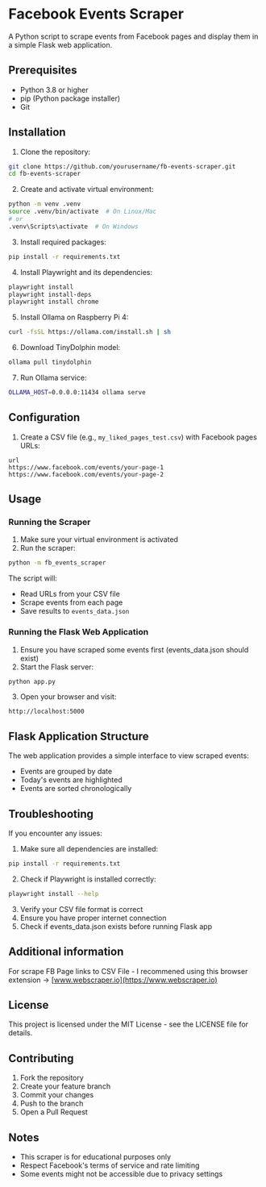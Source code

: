# Facebook Events Scraper

A Python script to scrape events from Facebook pages and display them in a simple Flask web application.

## Prerequisites

- Python 3.8 or higher
- pip (Python package installer)
- Git

## Installation

1. Clone the repository:
```bash
git clone https://github.com/yourusername/fb-events-scraper.git
cd fb-events-scraper
```

2. Create and activate virtual environment:
```bash
python -m venv .venv
source .venv/bin/activate  # On Linux/Mac
# or
.venv\Scripts\activate  # On Windows
```

3. Install required packages:
```bash
pip install -r requirements.txt
```

4. Install Playwright and its dependencies:
```bash
playwright install
playwright install-deps
playwright install chrome
```

5. Install Ollama on Raspberry Pi 4:
```bash
curl -fsSL https://ollama.com/install.sh | sh
```

6. Download TinyDolphin model:
```bash
ollama pull tinydolphin
```

7. Run Ollama service:
```bash
OLLAMA_HOST=0.0.0.0:11434 ollama serve
```

## Configuration

1. Create a CSV file (e.g., `my_liked_pages_test.csv`) with Facebook pages URLs:
```csv
url
https://www.facebook.com/events/your-page-1
https://www.facebook.com/events/your-page-2
```

## Usage

### Running the Scraper

1. Make sure your virtual environment is activated
2. Run the scraper:
```bash
python -m fb_events_scraper
```

The script will:
- Read URLs from your CSV file
- Scrape events from each page
- Save results to `events_data.json`

### Running the Flask Web Application

1. Ensure you have scraped some events first (events_data.json should exist)
2. Start the Flask server:
```bash
python app.py
```
3. Open your browser and visit:
```
http://localhost:5000
```

## Flask Application Structure

The web application provides a simple interface to view scraped events:
- Events are grouped by date
- Today's events are highlighted
- Events are sorted chronologically

## Troubleshooting

If you encounter any issues:

1. Make sure all dependencies are installed:
```bash
pip install -r requirements.txt
```

2. Check if Playwright is installed correctly:
```bash
playwright install --help
```

3. Verify your CSV file format is correct
4. Ensure you have proper internet connection
5. Check if events_data.json exists before running Flask app

## Additional information
For scrape FB Page links to CSV File - I recommened using this browser extension -> [www.webscraper.io](https://www.webscraper.io)

## License

This project is licensed under the MIT License - see the LICENSE file for details.

## Contributing

1. Fork the repository
2. Create your feature branch
3. Commit your changes
4. Push to the branch
5. Open a Pull Request

## Notes

- This scraper is for educational purposes only
- Respect Facebook's terms of service and rate limiting
- Some events might not be accessible due to privacy settings